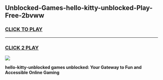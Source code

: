 
## Unblocked-Games-hello-kitty-unblocked-Play-Free-2bvww
<h3>
<a href="https://premium76.site?title=hello-kitty-unblocked&ref=09A">CLICK TO PLAY</a></h3>
<hr>

<h3>
<a href="https://premium76.site?title=hello-kitty-unblocked&ref=09A">CLICK 2 PLAY</a>
  
</h3>

<a href="https://premium76.site?title=hello-kitty-unblocked&ref=09A"><img src="https://clearcache.store/games.png"></a>


**hello-kitty-unblocked games unblocked: Your Gateway to Fun and Accessible Online Gaming**
